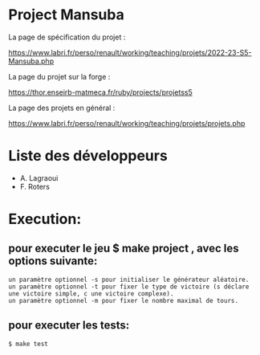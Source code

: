 # Project Mansuba

La page de spécification du projet :

<https://www.labri.fr/perso/renault/working/teaching/projets/2022-23-S5-Mansuba.php>

La page du projet sur la forge :

https://thor.enseirb-matmeca.fr/ruby/projects/projetss5

La page des projets en général :

<https://www.labri.fr/perso/renault/working/teaching/projets/projets.php>

# Liste des développeurs

- A. Lagraoui
- F. Roters
# Execution:
## pour executer le jeu $ make project , avec les options suivante:
    un paramètre optionnel -s pour initialiser le générateur aléatoire.
    un paramètre optionnel -t pour fixer le type de victoire (s déclare une victoire simple, c une victoire complexe).
    un paramètre optionnel -m pour fixer le nombre maximal de tours.
## pour executer les tests:
    $ make test
    
